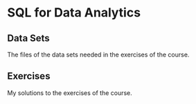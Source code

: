# SQL for Data Analytics

## Data Sets
The files of the data sets needed in the exercises of the course.
  
## Exercises
My solutions to the exercises of the course.

  

